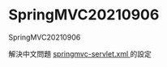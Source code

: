 # SpringMVC20210906
SpringMVC20210906

解決中文問題
<a href='../../webapp/WEB-INF/springmvc-servlet.xml'>
springmvc-servlet.xml
</a>
的設定

